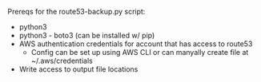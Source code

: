 Prereqs for the route53-backup.py script:
* python3
* python3 - boto3 (can be installed w/ pip)
* AWS authentication credentials for account that has access to route53
  * Config can be set up using AWS CLI or can manyally create file at 
    ~/.aws/credentials
* Write access to output file locations
